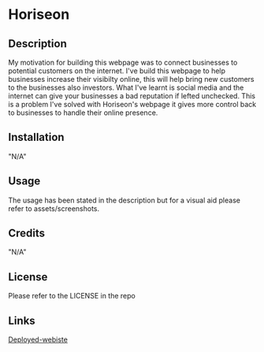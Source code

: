 # Horiseon

## Description
My motivation for building this webpage was to connect businesses to potential customers on the internet. I've build this webpage to help businesses increase their visibilty online, this will help bring new customers to the businesses also investors. What I've learnt is social media and the internet can give your businesses a bad reputation if lefted unchecked. This is a problem I've solved with Horiseon's webpage it gives more control back to businesses to handle their online presence.

## Installation
"N/A"

## Usage
The usage has been stated in the description but for a visual aid please refer to assets/screenshots. 

## Credits
"N/A"

## License
Please refer to the LICENSE in the repo

## Links
[Deployed-webiste](https://aqeelmgarner.github.io/Horiseon/)